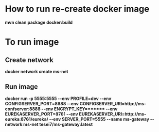 # How to run re-create docker image

**mvn clean package docker:build**

# To run image

## Create network

**docker network create ms-net**

## Run image

**docker run
  -p 5555:5555
  --env PROFILE=dev
  --env CONFIGSERVER_PORT=8888
  --env CONFIGSERVER_URI=http://ms-confserver:8888
  --env ENCRYPT_KEY=\*\*\*\*\*\*
  --env EUREKASERVER_PORT=8761
  --env EUREKASERVER_URI=http://ms-eureka:8761/eureka/
  --env SERVER_PORT=5555
  --name ms-gateway
  --network ms-net
  tesei7/ms-gateway:latest**